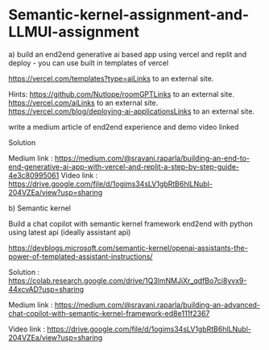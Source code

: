 # Semantic-kernel-assignment-and-LLMUI-assignment


a) build an end2end generative ai based app using vercel and replit and deploy - you can use built in templates of vercel

https://vercel.com/templates?type=aiLinks to an external site.

Hints: https://github.com/Nutlope/roomGPTLinks to an external site. https://vercel.com/aiLinks to an external site. https://vercel.com/blog/deploying-ai-applicationsLinks to an external site.

write a medium article of end2end experience and demo video linked

Solution

Medium link : https://medium.com/@sravani.raparla/building-an-end-to-end-generative-ai-app-with-vercel-and-replit-a-step-by-step-guide-4e3c80995061
Video link :  https://drive.google.com/file/d/1ogims34sLV1gbRtB6hlLNubl-204VZEa/view?usp=sharing

b) Semantic kernel

Build a chat copilot with semantic kernel framework end2end with python using latest api (ideally assistant api)

https://devblogs.microsoft.com/semantic-kernel/openai-assistants-the-power-of-templated-assistant-instructions/


Solution : https://colab.research.google.com/drive/1Q3lmNMJiXr_qdfBo7ci8yvx9-44xcvAD?usp=sharing

Medium link : https://medium.com/@sravani.raparla/building-an-advanced-chat-copilot-with-semantic-kernel-framework-ed8e111f2367

Video link : https://drive.google.com/file/d/1ogims34sLV1gbRtB6hlLNubl-204VZEa/view?usp=sharing
